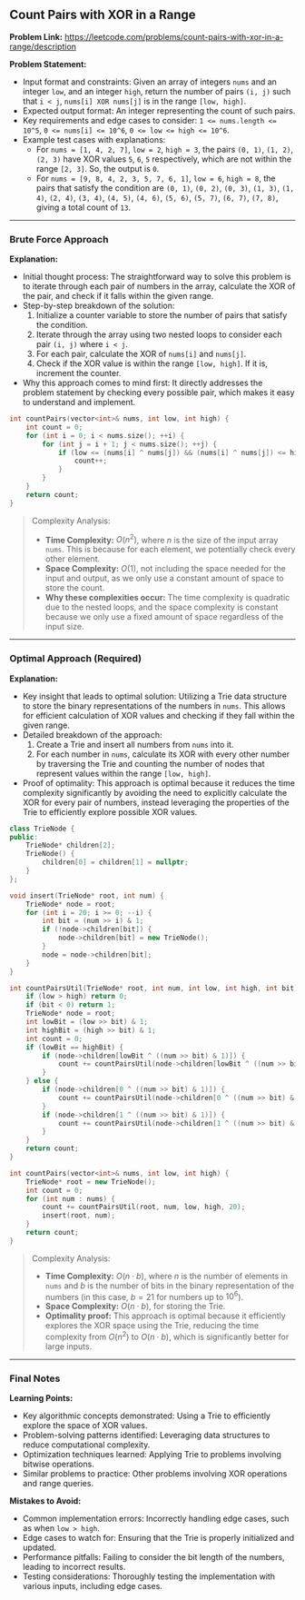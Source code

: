 ## Count Pairs with XOR in a Range
**Problem Link:** https://leetcode.com/problems/count-pairs-with-xor-in-a-range/description

**Problem Statement:**
- Input format and constraints: Given an array of integers `nums` and an integer `low`, and an integer `high`, return the number of pairs `(i, j)` such that `i < j`, `nums[i] XOR nums[j]` is in the range `[low, high]`.
- Expected output format: An integer representing the count of such pairs.
- Key requirements and edge cases to consider: `1 <= nums.length <= 10^5`, `0 <= nums[i] <= 10^6`, `0 <= low <= high <= 10^6`.
- Example test cases with explanations:
  - For `nums = [1, 4, 2, 7]`, `low = 2`, `high = 3`, the pairs `(0, 1)`, `(1, 2)`, `(2, 3)` have XOR values `5`, `6`, `5` respectively, which are not within the range `[2, 3]`. So, the output is `0`.
  - For `nums = [9, 8, 4, 2, 3, 5, 7, 6, 1]`, `low = 6`, `high = 8`, the pairs that satisfy the condition are `(0, 1)`, `(0, 2)`, `(0, 3)`, `(1, 3)`, `(1, 4)`, `(2, 4)`, `(3, 4)`, `(4, 5)`, `(4, 6)`, `(5, 6)`, `(5, 7)`, `(6, 7)`, `(7, 8)`, giving a total count of `13`.

---

### Brute Force Approach

**Explanation:**
- Initial thought process: The straightforward way to solve this problem is to iterate through each pair of numbers in the array, calculate the XOR of the pair, and check if it falls within the given range.
- Step-by-step breakdown of the solution:
  1. Initialize a counter variable to store the number of pairs that satisfy the condition.
  2. Iterate through the array using two nested loops to consider each pair `(i, j)` where `i < j`.
  3. For each pair, calculate the XOR of `nums[i]` and `nums[j]`.
  4. Check if the XOR value is within the range `[low, high]`. If it is, increment the counter.
- Why this approach comes to mind first: It directly addresses the problem statement by checking every possible pair, which makes it easy to understand and implement.

```cpp
int countPairs(vector<int>& nums, int low, int high) {
    int count = 0;
    for (int i = 0; i < nums.size(); ++i) {
        for (int j = i + 1; j < nums.size(); ++j) {
            if (low <= (nums[i] ^ nums[j]) && (nums[i] ^ nums[j]) <= high) {
                count++;
            }
        }
    }
    return count;
}
```

> Complexity Analysis:
> - **Time Complexity:** $O(n^2)$, where $n$ is the size of the input array `nums`. This is because for each element, we potentially check every other element.
> - **Space Complexity:** $O(1)$, not including the space needed for the input and output, as we only use a constant amount of space to store the count.
> - **Why these complexities occur:** The time complexity is quadratic due to the nested loops, and the space complexity is constant because we only use a fixed amount of space regardless of the input size.

---

### Optimal Approach (Required)

**Explanation:**
- Key insight that leads to optimal solution: Utilizing a Trie data structure to store the binary representations of the numbers in `nums`. This allows for efficient calculation of XOR values and checking if they fall within the given range.
- Detailed breakdown of the approach:
  1. Create a Trie and insert all numbers from `nums` into it.
  2. For each number in `nums`, calculate its XOR with every other number by traversing the Trie and counting the number of nodes that represent values within the range `[low, high]`.
- Proof of optimality: This approach is optimal because it reduces the time complexity significantly by avoiding the need to explicitly calculate the XOR for every pair of numbers, instead leveraging the properties of the Trie to efficiently explore possible XOR values.

```cpp
class TrieNode {
public:
    TrieNode* children[2];
    TrieNode() {
        children[0] = children[1] = nullptr;
    }
};

void insert(TrieNode* root, int num) {
    TrieNode* node = root;
    for (int i = 20; i >= 0; --i) {
        int bit = (num >> i) & 1;
        if (!node->children[bit]) {
            node->children[bit] = new TrieNode();
        }
        node = node->children[bit];
    }
}

int countPairsUtil(TrieNode* root, int num, int low, int high, int bit) {
    if (low > high) return 0;
    if (bit < 0) return 1;
    TrieNode* node = root;
    int lowBit = (low >> bit) & 1;
    int highBit = (high >> bit) & 1;
    int count = 0;
    if (lowBit == highBit) {
        if (node->children[lowBit ^ ((num >> bit) & 1)]) {
            count += countPairsUtil(node->children[lowBit ^ ((num >> bit) & 1)], num, low, high, bit - 1);
        }
    } else {
        if (node->children[0 ^ ((num >> bit) & 1)]) {
            count += countPairsUtil(node->children[0 ^ ((num >> bit) & 1)], num, low, (1 << bit) - 1 + lowBit, bit - 1);
        }
        if (node->children[1 ^ ((num >> bit) & 1)]) {
            count += countPairsUtil(node->children[1 ^ ((num >> bit) & 1)], num, highBit << bit, high, bit - 1);
        }
    }
    return count;
}

int countPairs(vector<int>& nums, int low, int high) {
    TrieNode* root = new TrieNode();
    int count = 0;
    for (int num : nums) {
        count += countPairsUtil(root, num, low, high, 20);
        insert(root, num);
    }
    return count;
}
```

> Complexity Analysis:
> - **Time Complexity:** $O(n \cdot b)$, where $n$ is the number of elements in `nums` and $b$ is the number of bits in the binary representation of the numbers (in this case, $b = 21$ for numbers up to $10^6$).
> - **Space Complexity:** $O(n \cdot b)$, for storing the Trie.
> - **Optimality proof:** This approach is optimal because it efficiently explores the XOR space using the Trie, reducing the time complexity from $O(n^2)$ to $O(n \cdot b)$, which is significantly better for large inputs.

---

### Final Notes

**Learning Points:**
- Key algorithmic concepts demonstrated: Using a Trie to efficiently explore the space of XOR values.
- Problem-solving patterns identified: Leveraging data structures to reduce computational complexity.
- Optimization techniques learned: Applying Trie to problems involving bitwise operations.
- Similar problems to practice: Other problems involving XOR operations and range queries.

**Mistakes to Avoid:**
- Common implementation errors: Incorrectly handling edge cases, such as when `low > high`.
- Edge cases to watch for: Ensuring that the Trie is properly initialized and updated.
- Performance pitfalls: Failing to consider the bit length of the numbers, leading to incorrect results.
- Testing considerations: Thoroughly testing the implementation with various inputs, including edge cases.